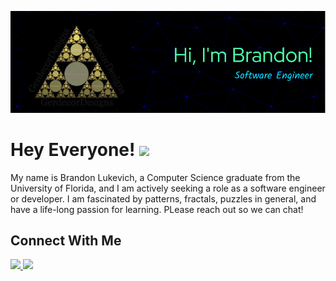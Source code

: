 ![Header](./GitHub_Header_1.png)
# Hey Everyone! <img src="https://raw.githubusercontent.com/MartinHeinz/MartinHeinz/master/wave.gif" width="30px">
My name is Brandon Lukevich, a Computer Science graduate from the University of Florida, and I am actively seeking a role as a software engineer or developer. I am fascinated by patterns, fractals, puzzles in general, and have a life-long passion for learning. PLease reach out so we can chat!

## Connect With Me
<div id="connect_badges">
  <a href="https://www.linkedin.com/in/brandonlukevich">
    <img src="https://img.shields.io/badge/linkedin-%230077B5.svg?style=for-the-badge&logo=linkedin&logoColor=white"/>    
  </a>
  <a href="mailto:blukevich82@gmail.com">
    <img src="https://img.shields.io/badge/Gmail-D14836?style=for-the-badge&logo=gmail&logoColor=white"/>
  </a>
  
  <!--

  <a href="your-youtube-URL">
    <img src="https://img.shields.io/badge/YouTube-red?style=for-the-badge&logo=youtube&logoColor=white" alt="Youtube Badge"/>
  </a>
  <a href="your-twitter-URL">
    <img src="https://img.shields.io/badge/Twitter-blue?style=for-the-badge&logo=twitter&logoColor=white" alt="Twitter Badge"/>
  </a>
  -->
  
</div>



<!--
**JofaTech/JofaTech** is a ✨ _special_ ✨ repository because its `README.md` (this file) appears on your GitHub profile.

Here are some ideas to get you started:

- 🔭 I’m currently working on ...
- 🌱 I’m currently learning ...
- 👯 I’m looking to collaborate on ...
- 🤔 I’m looking for help with ...
- 💬 Ask me about ...
- 📫 How to reach me: ...
- 😄 Pronouns: ...
- ⚡ Fun fact: ...
-->
